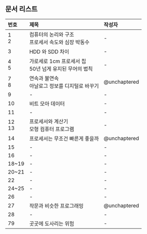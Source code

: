 ## 문서 리스트

| 번호 | 제목 | 작성자 |
| :--- | :--- | :---- |
| 1<br>2  | 컴퓨터의 논리와 구조 <br> 프로세서 속도와 심장 박동수 | - |
| 3 | HDD 와 SDD 차이 | - |
| 4<br>5 | 가로세로 1cm 프로세서 칩 <br> 50년 넘게 유지된 무어의 법칙 | - |
| 7 <br> 8| 연속과 불연속 <br> 아날로그 정보를 디지털로 바꾸기 | @unchaptered |
| 9 | - | - |
| 10 | 비트 모아 데이터 | - |
| 11 | - | - |
| 12<br>13 | 프로세서와 계산기 <br> 모형 컴퓨터 프로그램 | - |
| 14 | 프로세서는 무조건 빠른게 좋을까 | @unchaptered |
| 15 | - | - |
| 16 | - | - |
| 18~19 | - | - |
| 20~21 | - | - |
| 22 | - | - |
| 24~25 | - | - |
| 26 | - | - |
| 27 | 작문과 비슷한 프로그래밍 | @unchaptered |
| 28 | - | - |
| 79 | 곳곳에 도사리는 위험 | - |
